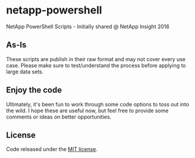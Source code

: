 # netapp-powershell
NetApp PowerShell Scripts - Initially shared @ NetApp Insight 2016

## As-Is
These scripts are publish in their raw format and may not cover every use case. Please make sure to test/understand the process before applying to large data sets.

## Enjoy the code
Ultimately, it's been fun to work through some code options to toss out into the wild. I hope these are useful now, but feel free to provide some comments or ideas on better opportunities.


## License

Code released under the [MIT license](./LICENSE).

